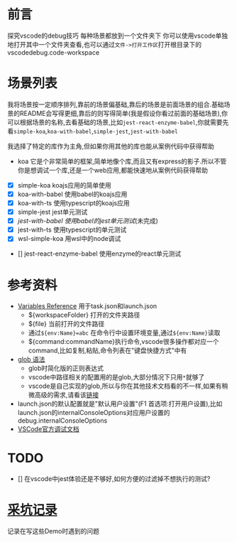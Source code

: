 # 前言

探究vscode的debug技巧
每种场景都放到一个文件夹下
你可以使用vscode单独地打开其中一个文件夹查看,也可以通过`文件->打开工作区`打开根目录下的vscodedebug.code-workspace

# 场景列表

我将场景按一定顺序排列,靠前的场景偏基础,靠后的场景是前面场景的组合.基础场景的README会写得更细,靠后的则写得简单(我是假设你看过前面的基础场景),你可以根据场景的名称,去看基础的场景,比如`jest-react-enzyme-babel`,你就需要先看`simple-koa`,`koa-with-babel`,`simple-jest`,`jest-with-babel`

我选择了特定的库作为主角,但如果你用其他的库也能从案例代码中获得帮助

- koa 它是个非常简单的框架,简单地像个库,而且又有express的影子.所以不管你是想调试一个库,还是一个web应用,都能快速地从案例代码获得帮助


- [X] simple-koa koajs应用的简单使用
- [X] koa-with-babel 使用babel的koajs应用
- [X] koa-with-ts 使用typescript的koajs应用
- [x] simple-jest jest单元测试
- [x] *jest-with-babel 使用babel的jest单元测试*(未完成)
- [x] jest-with-ts 使用typescript的单元测试
- [x] wsl-simple-koa 用wsl中的node调试
- [] jest-react-enzyme-babel 使用enzyme的react单元测试


# 参考资料

- [Variables Reference](https://code.visualstudio.com/docs/editor/variables-reference) 用于task.json和launch.json
    - ${workspaceFolder} 打开的文件夹路径
    - ${file} 当前打开的文件路径
    - 通过`${env:Name}=abc` 在命令行中设置环境变量,通过`${env:Name}`读取
    - ${command:commandName}执行命令,vscode很多操作都对应一个command,比如复制,粘贴,命令列表在"键盘快捷方式"中有
- [glob 语法](https://github.com/Microsoft/vscode/blob/96cee4a6f0ed8db82e391f10733428225b43dc53/src/vs/base/common/glob.ts#L431)
    - glob时简化版的正则表达式
    - vscode中路径相关的配置用的是glob,大部分情况下只用`*`就够了
    - vscode是自己实现的glob,所以与你在其他技术文档看的不一样,如果有稍微高级的需求,请看该[链接](https://github.com/Microsoft/vscode/blob/44aa6c8aac6207f4e4d057287fa8a4cca18c7550/src/vs/base/test/node/glob.test.ts)
- launch.json的默认配置就是"默认用户设置"(F1 首选项:打开用户设置),比如launch.json的internalConsoleOptions对应用户设置的debug.internalConsoleOptions
- [VSCode官方调试文档](https://code.visualstudio.com/docs/editor/debugging)

# TODO

- [] 在vscode中jest体验还是不够好,如何方便的过滤掉不想执行的测试?

# [采坑记录](./采坑记录.md)

记录在写这些Demo时遇到的问题